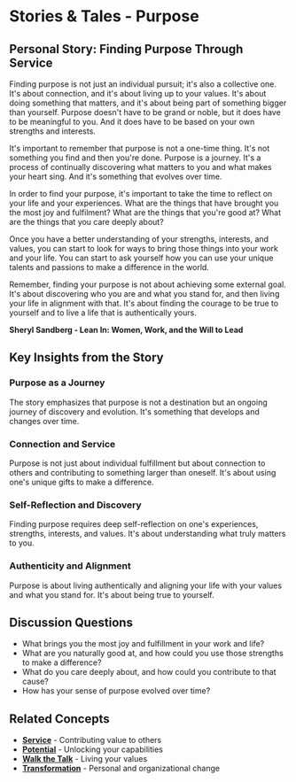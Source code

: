 # Stories & Tales - Purpose

## Personal Story: Finding Purpose Through Service

Finding purpose is not just an individual pursuit; it's also a collective one. It's about connection, and it's about living up to your values. It's about doing something that matters, and it's about being part of something bigger than yourself. Purpose doesn't have to be grand or noble, but it does have to be meaningful to you. And it does have to be based on your own strengths and interests.

It's important to remember that purpose is not a one-time thing. It's not something you find and then you're done. Purpose is a journey. It's a process of continually discovering what matters to you and what makes your heart sing. And it's something that evolves over time.

In order to find your purpose, it's important to take the time to reflect on your life and your experiences. What are the things that have brought you the most joy and fulfilment? What are the things that you're good at? What are the things that you care deeply about?

Once you have a better understanding of your strengths, interests, and values, you can start to look for ways to bring those things into your work and your life. You can start to ask yourself how you can use your unique talents and passions to make a difference in the world.

Remember, finding your purpose is not about achieving some external goal. It's about discovering who you are and what you stand for, and then living your life in alignment with that. It's about finding the courage to be true to yourself and to live a life that is authentically yours.

**Sheryl Sandberg - Lean In: Women, Work, and the Will to Lead**

## Key Insights from the Story

### Purpose as a Journey
The story emphasizes that purpose is not a destination but an ongoing journey of discovery and evolution. It's something that develops and changes over time.

### Connection and Service
Purpose is not just about individual fulfillment but about connection to others and contributing to something larger than oneself. It's about using one's unique gifts to make a difference.

### Self-Reflection and Discovery
Finding purpose requires deep self-reflection on one's experiences, strengths, interests, and values. It's about understanding what truly matters to you.

### Authenticity and Alignment
Purpose is about living authentically and aligning your life with your values and what you stand for. It's about being true to yourself.

## Discussion Questions
- What brings you the most joy and fulfillment in your work and life?
- What are you naturally good at, and how could you use those strengths to make a difference?
- What do you care deeply about, and how could you contribute to that cause?
- How has your sense of purpose evolved over time?

## Related Concepts
- **[Service](../service/README.md)** - Contributing value to others
- **[Potential](../potential/README.md)** - Unlocking your capabilities
- **[Walk the Talk](../walk-the-talk/README.md)** - Living your values
- **[Transformation](../transformation/README.md)** - Personal and organizational change
